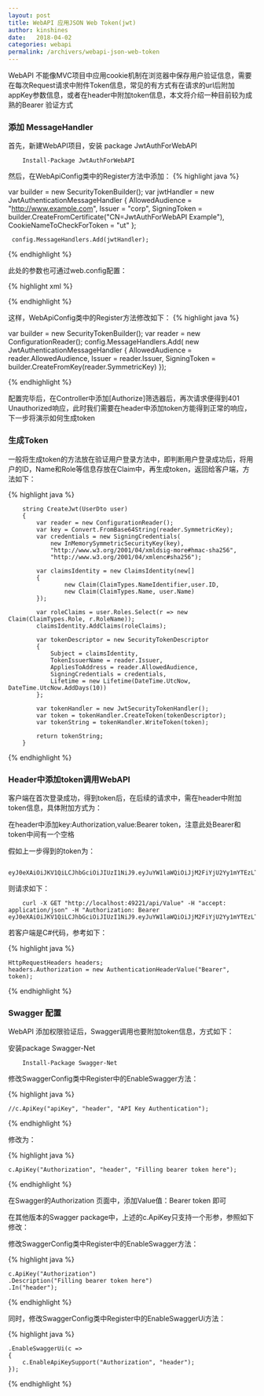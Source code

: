 ```yaml
---
layout: post
title: WebAPI 应用JSON Web Token(jwt)
author: kinshines
date:   2018-04-02
categories: webapi
permalink: /archivers/webapi-json-web-token
---
```


<p class="lead">WebAPI 不能像MVC项目中应用cookie机制在浏览器中保存用户验证信息，需要在每次Request请求中附件Token信息，常见的有方式有在请求的url后附加appKey参数信息，或者在header中附加token信息，本文将介绍一种目前较为成熟的Bearer 验证方式</p>

### 添加 MessageHandler

首先，新建WebAPI项目，安装 package JwtAuthForWebAPI

        Install-Package JwtAuthForWebAPI

然后，在WebApiConfig类中的Register方法中添加：
{% highlight java %}

var builder = new SecurityTokenBuilder();
     var jwtHandler = new JwtAuthenticationMessageHandler
     {
         AllowedAudience = "http://www.example.com",
         Issuer = "corp",
         SigningToken = builder.CreateFromCertificate("CN=JwtAuthForWebAPI Example"),
         CookieNameToCheckForToken = "ut"
     };

     config.MessageHandlers.Add(jwtHandler);

{% endhighlight %}

此处的参数也可通过web.config配置：

{% highlight xml %}

<configuration>
  <configSections>
    <section name="JwtAuthForWebAPI" type="JwtAuthForWebAPI.JwtAuthForWebApiConfigurationSection" />
  </configSections>
  <JwtAuthForWebAPI AllowedAudience="http://www.example.com" Issuer="corp" SymmetricKey="cXdlcnR5dWlvcGFzZGZnaGprbHp4Y3Zibm0xMjM0NTY=" />
  </configuration>

{% endhighlight %}

这样，WebApiConfig类中的Register方法修改如下：
{% highlight java %}

var builder = new SecurityTokenBuilder();
            var reader = new ConfigurationReader();
            config.MessageHandlers.Add(
                new JwtAuthenticationMessageHandler
                {
                    AllowedAudience = reader.AllowedAudience,
                    Issuer = reader.Issuer,
                    SigningToken = builder.CreateFromKey(reader.SymmetricKey)
                });

{% endhighlight %}

配置完毕后，在Controller中添加[Authorize]筛选器后，再次请求便得到401 Unauthorized响应，此时我们需要在header中添加token方能得到正常的响应，下一步将演示如何生成token

### 生成Token

一般将生成token的方法放在验证用户登录方法中，即判断用户登录成功后，将用户的ID，Name和Role等信息存放在Claim中，再生成token，返回给客户端，方法如下：

{% highlight java %}

        string CreateJwt(UserDto user)
        {
            var reader = new ConfigurationReader();
            var key = Convert.FromBase64String(reader.SymmetricKey);
            var credentials = new SigningCredentials(
                new InMemorySymmetricSecurityKey(key),
                "http://www.w3.org/2001/04/xmldsig-more#hmac-sha256",
                "http://www.w3.org/2001/04/xmlenc#sha256");

            var claimsIdentity = new ClaimsIdentity(new[]
            {
                    new Claim(ClaimTypes.NameIdentifier,user.ID,
                    new Claim(ClaimTypes.Name, user.Name)
            });

            var roleClaims = user.Roles.Select(r => new Claim(ClaimTypes.Role, r.RoleName));
            claimsIdentity.AddClaims(roleClaims);

            var tokenDescriptor = new SecurityTokenDescriptor
            {
                Subject = claimsIdentity,
                TokenIssuerName = reader.Issuer,
                AppliesToAddress = reader.AllowedAudience,
                SigningCredentials = credentials,
                Lifetime = new Lifetime(DateTime.UtcNow, DateTime.UtcNow.AddDays(10))
            };

            var tokenHandler = new JwtSecurityTokenHandler();
            var token = tokenHandler.CreateToken(tokenDescriptor);
            var tokenString = tokenHandler.WriteToken(token);

            return tokenString;
        }

{% endhighlight %}

### Header中添加token调用WebAPI
客户端在首次登录成功，得到token后，在后续的请求中，需在header中附加token信息，具体附加方式为：

在header中添加key:Authorization,value:Bearer token，注意此处Bearer和token中间有一个空格

假如上一步得到的token为：

        eyJ0eXAiOiJKV1QiLCJhbGciOiJIUzI1NiJ9.eyJuYW1laWQiOiJjM2FiYjU2Yy1mYTEzLTQ3M2MtODY2NC00MjQzZWIxY2UwYWIiLCJ1bmlxdWVfbmFtZSI6ImFkbWluIiwiZ3JvdXBzaWQiOiJDR1EiLCJyb2xlIjpbIlVzZXIiLCJBZG1pbiJdLCJpc3MiOiJjb3JwIiwiYXVkIjoiaHR0cDovL3d3dy5leGFtcGxlLmNvbSIsImV4cCI6MTUyMzI2MDYwMCwibmJmIjoxNTIyMzk2NjAwfQ.DoGnM87RfaqB9amFOjxJaODDWimlITHhh7LY5GZEI8Q

则请求如下：

        curl -X GET "http://localhost:49221/api/Value" -H "accept: application/json" -H "Authorization: Bearer eyJ0eXAiOiJKV1QiLCJhbGciOiJIUzI1NiJ9.eyJuYW1laWQiOiJjM2FiYjU2Yy1mYTEzLTQ3M2MtODY2NC00MjQzZWIxY2UwYWIiLCJ1bmlxdWVfbmFtZSI6ImFkbWluIiwiZ3JvdXBzaWQiOiJDR1EiLCJyb2xlIjpbIlVzZXIiLCJBZG1pbiJdLCJpc3MiOiJjb3JwIiwiYXVkIjoiaHR0cDovL3d3dy5leGFtcGxlLmNvbSIsImV4cCI6MTUyMzI2MDYwMCwibmJmIjoxNTIyMzk2NjAwfQ.DoGnM87RfaqB9amFOjxJaODDWimlITHhh7LY5GZEI8Q"

若客户端是C#代码，参考如下：

{% highlight java %}

    HttpRequestHeaders headers;
    headers.Authorization = new AuthenticationHeaderValue("Bearer", token);

{% endhighlight %}

### Swagger 配置
WebAPI 添加权限验证后，Swagger调用也要附加token信息，方式如下：

安装package Swagger-Net

        Install-Package Swagger-Net

修改SwaggerConfig类中Register中的EnableSwagger方法：

{% highlight java %}

    //c.ApiKey("apiKey", "header", "API Key Authentication");

{% endhighlight %}
        
修改为：

{% highlight java %}

    c.ApiKey("Authorization", "header", "Filling bearer token here");

{% endhighlight %}

在Swagger的Authorization 页面中，添加Value值：Bearer token 即可

在其他版本的Swagger package中，上述的c.ApiKey只支持一个形参，参照如下修改：

修改SwaggerConfig类中Register中的EnableSwagger方法：

{% highlight java %}

    c.ApiKey("Authorization")
    .Description("Filling bearer token here")
    .In("header");

{% endhighlight %}

同时，修改SwaggerConfig类中Register中的EnableSwaggerUi方法：

{% highlight java %}

    .EnableSwaggerUi(c =>
    {
        c.EnableApiKeySupport("Authorization", "header");
    });

{% endhighlight %}